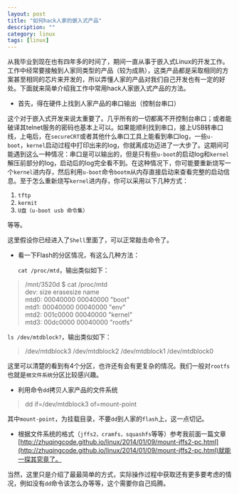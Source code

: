 ```yaml
---
layout: post
title: "如何hack人家的嵌入式产品"
description: ""
category: linux
tags: [linux]
---
```


从我毕业到现在也有四年多的时间了，期间一直从事于嵌入式Linux的开发工作。工作中经常要接触到人家同类型的产品（较为成熟），这类产品都是采取相同的方案甚至相同的芯片来开发的，所以弄懂人家的产品对我们自己开发也有一定的好处。下面就来简单介绍我工作中常用hack人家嵌入式产品的方法。

* 首先，得在硬件上找到人家产品的串口输出（控制台串口）

这个对于嵌入式开发来说太重要了。几乎所有的一切都离不开控制台串口；或者能破译其telnet服务的密码也基本上可以。如果能顺利找到串口，接上USB转串口线，上电后，在```secureCRT```或者其他什么串口工具上能看到串口log，一些```u-boot```，```kernel```启动过程中打印出来的log，你就离成功迈进了一大步了。这期间可能遇到这么一种情况：串口是可以输出的，但是只有些```u-boot```的启动log和```kernel```解压前部分的log，启动后的log完全看不到。在这种情况下，你可能要重新烧写一个```kernel```进内存，然后利用```u-boot```命令```bootm```从内存直接启动来查看完整的启动信息。至于怎么重新烧写```kernel```进内存，你可以采用以下几种方式：  

1. ```tftp```
2. ```kermit```
3. ```U盘（u-boot usb 命令集）```

等等。

这里假设你已经进入了```Shell```里面了，可以正常敲击命令了。  

* 看一下Flash的分区情况，有这么几种方法：  

  ```cat /proc/mtd```，输出类似如下：  

> /mnt/3520d $ cat /proc/mtd  
> dev:    size   erasesize  name  
> mtd0: 00040000 00040000 "boot"  
> mtd1: 00040000 00040000 "env"  
> mtd2: 001c0000 00040000 "kernel"  
> mtd3: 00dc0000 00040000 "rootfs"  

   ```ls /dev/mtdblock?```，输出类似如下：  

> /dev/mtdblock3  /dev/mtdblock2  /dev/mtdblock1  /dev/mtdblock0  

这里可以清楚的看到有4个分区，也许还有会有更复杂的情况。我们一般对```rootfs```也就是```根文件系统```分区比较感兴趣。  

* 利用命令```dd```拷贝人家产品的文件系统     

> dd if=/dev/mtdblock3 of=mount-point  

其中```mount-point```，为挂载目录，不要```dd```到人家的```flash```上，这一点切记。

* 根据文件系统的格式（```jffs2，cramfs，squashfs```等等）参考我前面一篇文章[http://zhuqingcode.github.io/linux/2014/01/09/mount-jffs2-pc.html](http://zhuqingcode.github.io/linux/2014/01/09/mount-jffs2-pc.html)就能一探其究竟了。  

当然，这里只是介绍了最最简单的方式，实际操作过程中获取还有更多要考虑的情况，例如没有```dd```命令该怎么办等等，这个需要你自己捣腾。



